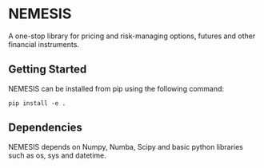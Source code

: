 # NEMESIS
A one-stop library for pricing and risk-managing options, futures and other financial instruments.

## Getting Started
NEMESIS can be installed from pip using the following command:

`pip install -e .`

## Dependencies

NEMESIS depends on Numpy, Numba, Scipy and basic python libraries such as os, sys and datetime.
